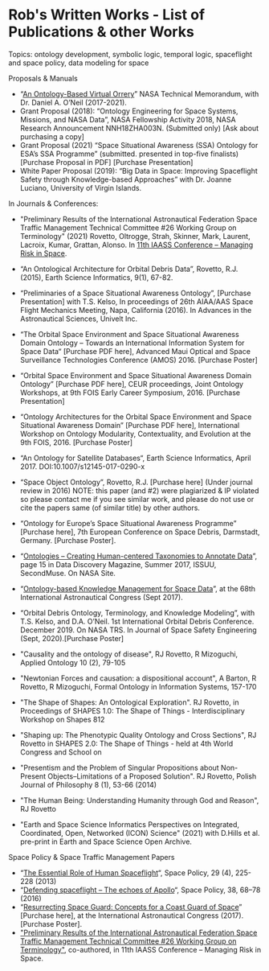 # Rob's Written Works - List of Publications & other Works 
Topics: ontology development, symbolic logic, temporal logic, spaceflight and space policy, data modeling for space

Proposals & Manuals
- “[An Ontology-Based Virtual Orrery](https://ntrs.nasa.gov/citations/20210000030)” NASA Technical Memorandum, with Dr. Daniel A. O’Neil (2017-2021).
- Grant Proposal (2018): “Ontology Engineering for Space Systems, Missions, and NASA Data”, NASA Fellowship Activity 2018, NASA Research Announcement NNH18ZHA003N. (Submitted only) [Ask about purchasing a copy]
- Grant Proposal (2021) “Space Situational Awareness (SSA) Ontology for ESA’s SSA Programme” (submitted. presented in top-five finalists) [Purchase Proposal in PDF] [Purchase Presentation]
- White Paper Proposal (2019): “Big Data in Space: Improving Spaceflight Safety through Knowledge-based Approaches” with Dr. Joanne Luciano, University of Virgin Islands.

In Journals & Conferences:
- "Preliminary Results of the International Astronautical Federation Space Traffic Management Technical Committee #26 Working Group on Terminology" (2021) Rovetto, Oltrogge, Strah, Skinner, Mark, Laurent, Lacroix, Kumar, Grattan, Alonso. In [11th IAASS Conference – Managing Risk in Space](http://iaassconference2021.space-safety.org/wp-content/uploads/sites/34/2021/10/American-Chapter-IAASS11-Programme-04102021-Issue-9.pdf).
- “An Ontological Architecture for Orbital Debris Data”, Rovetto, R.J. (2015), Earth Science Informatics, 9(1), 67-82.
- “Preliminaries of a Space Situational Awareness Ontology”, [Purchase Presentation] with T.S. Kelso, In proceedings of 26th AIAA/AAS Space Flight Mechanics Meeting, Napa, California (2016). In Advances in the Astronautical Sciences, Univelt Inc.
- “The Orbital Space Environment and Space Situational Awareness Domain Ontology – Towards an International Information System for Space Data“ [Purchase PDF here], Advanced Maui Optical and Space Surveillance Technologies Conference (AMOS) 2016. [Purchase Poster]
- “Orbital Space Environment and Space Situational Awareness Domain Ontology” [Purchase PDF here], CEUR proceedings, Joint Ontology Workshops, at 9th FOIS Early Career Symposium, 2016. [Purchase Presentation]
- “Ontology Architectures for the Orbital Space Environment and Space Situational Awareness Domain” [Purchase PDF here], International Workshop on Ontology Modularity, Contextuality, and Evolution at the 9th FOIS, 2016. [Purchase Poster]
- “An Ontology for Satellite Databases“, Earth Science Informatics, April 2017. DOI:10.1007/s12145-017-0290-x
- “Space Object Ontology”, Rovetto, R.J. [Purchase here] (Under journal review in 2016) NOTE: this paper (and #2) were plagiarized & IP violated so please contact me if you see similar work, and please do not use or cite the papers same (of similar title) by other authors.
- “Ontology for Europe’s Space Situational Awareness Programme” [Purchase here], 7th European Conference on Space Debris, Darmstadt, Germany. [Purchase Poster].
- “[Ontologies – Creating Human-centered Taxonomies to Annotate Data](https://issuu.com/secondmuse/docs/nasa-datanauts-2017)”, page 15 in Data Discovery Magazine, Summer 2017, ISSUU, SecondMuse. On NASA Site.
- “[Ontology-based Knowledge Management for Space Data](https://iafastro.directory/iac/paper/id/40147/summary/)”, at the 68th International Astronautical Congress (Sept 2017).
- “Orbital Debris Ontology, Terminology, and Knowledge Modeling”, with T.S. Kelso, and D.A. O’Neil. 1st International Orbital Debris Conference. December 2019. On NASA TRS. In Journal of Space Safety Engineering (Sept, 2020).[Purchase Poster]

- "Causality and the ontology of disease", RJ Rovetto, R Mizoguchi, Applied Ontology 10 (2), 79-105
- "Newtonian Forces and causation: a dispositional account", A Barton, R Rovetto, R Mizoguchi, Formal Ontology in Information Systems, 157-170

- "The Shape of Shapes: An Ontological Exploration". RJ Rovetto, in Proceedings of SHAPES 1.0: The Shape of Things - Interdisciplinary Workshop on Shapes 812
- "Shaping up: The Phenotypic Quality Ontology and Cross Sections", RJ Rovetto in SHAPES 2.0: The Shape of Things - held at 4th World Congress and School on

- "Presentism and the Problem of Singular Propositions about Non-Present Objects–Limitations of a Proposed Solution". RJ Rovetto, Polish Journal of Philosophy 8 (1), 53-66 (2014)

- "The Human Being: Understanding Humanity through God and Reason", RJ Rovetto

- "Earth and Space Science Informatics Perspectives on Integrated, Coordinated, Open, Networked (ICON) Science" (2021) with D.Hills et al. pre-print in Earth and Space Science Open Archive.

Space Policy & Space Traffic Management Papers
- “[The Essential Role of Human Spaceflight](https://www.sciencedirect.com/science/article/abs/pii/S0265964613000660)“, Space Policy, 29 (4), 225-228 (2013)
- “[Defending spaceflight – The echoes of Apollo](https://www.sciencedirect.com/science/article/abs/pii/S0265964615300060)“, Space Policy, 38, 68–78 (2016)
- “[Resurrecting Space Guard: Concepts for a Coast Guard of Space](https://iafastro.directory/iac/paper/id/40148/summary/)” [Purchase here], at the International Astronautical Congress (2017). [Purchase Poster]. 
- ["Preliminary Results of the International Astronautical Federation Space Traffic  Management Technical Committee #26 Working Group on Terminology"](http://iaassconference2021.space-safety.org/wp-content/uploads/sites/34/2021/10/American-Chapter-IAASS11-Programme-04102021-Issue-9.pdf), co-authored, in 11th IAASS Conference – Managing Risk in Space.
